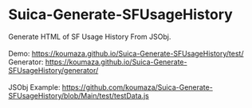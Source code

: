 # Suica-Generate-SFUsageHistory
Generate HTML of SF Usage History From JSObj.
<br/>
<br/>Demo: https://koumaza.github.io/Suica-Generate-SFUsageHistory/test/
<br/>Generator: https://koumaza.github.io/Suica-Generate-SFUsageHistory/generator/
<br/>
<br/>JSObj Example: https://github.com/koumaza/Suica-Generate-SFUsageHistory/blob/Main/test/testData.js
